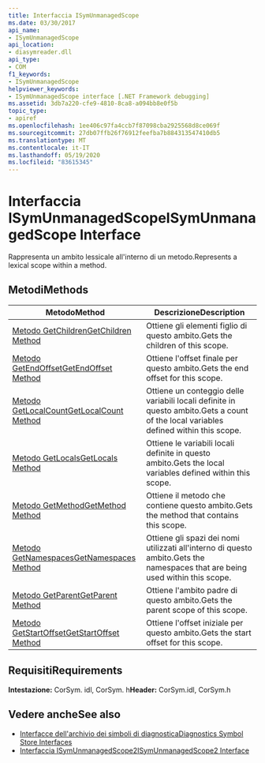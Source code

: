 ```yaml
---
title: Interfaccia ISymUnmanagedScope
ms.date: 03/30/2017
api_name:
- ISymUnmanagedScope
api_location:
- diasymreader.dll
api_type:
- COM
f1_keywords:
- ISymUnmanagedScope
helpviewer_keywords:
- ISymUnmanagedScope interface [.NET Framework debugging]
ms.assetid: 3db7a220-cfe9-4810-8ca8-a094bb8e0f5b
topic_type:
- apiref
ms.openlocfilehash: 1ee406c97fa4ccb7f87098cba2925568d8ce069f
ms.sourcegitcommit: 27db07ffb26f76912feefba7b884313547410db5
ms.translationtype: MT
ms.contentlocale: it-IT
ms.lasthandoff: 05/19/2020
ms.locfileid: "83615345"
---
```

# <a name="isymunmanagedscope-interface"></a><span data-ttu-id="0e7d3-102">Interfaccia ISymUnmanagedScope</span><span class="sxs-lookup"><span data-stu-id="0e7d3-102">ISymUnmanagedScope Interface</span></span>
<span data-ttu-id="0e7d3-103">Rappresenta un ambito lessicale all'interno di un metodo.</span><span class="sxs-lookup"><span data-stu-id="0e7d3-103">Represents a lexical scope within a method.</span></span>  
  
## <a name="methods"></a><span data-ttu-id="0e7d3-104">Metodi</span><span class="sxs-lookup"><span data-stu-id="0e7d3-104">Methods</span></span>  
  
|<span data-ttu-id="0e7d3-105">Metodo</span><span class="sxs-lookup"><span data-stu-id="0e7d3-105">Method</span></span>|<span data-ttu-id="0e7d3-106">Descrizione</span><span class="sxs-lookup"><span data-stu-id="0e7d3-106">Description</span></span>|  
|------------|-----------------|  
|[<span data-ttu-id="0e7d3-107">Metodo GetChildren</span><span class="sxs-lookup"><span data-stu-id="0e7d3-107">GetChildren Method</span></span>](isymunmanagedscope-getchildren-method.md)|<span data-ttu-id="0e7d3-108">Ottiene gli elementi figlio di questo ambito.</span><span class="sxs-lookup"><span data-stu-id="0e7d3-108">Gets the children of this scope.</span></span>|  
|[<span data-ttu-id="0e7d3-109">Metodo GetEndOffset</span><span class="sxs-lookup"><span data-stu-id="0e7d3-109">GetEndOffset Method</span></span>](isymunmanagedscope-getendoffset-method.md)|<span data-ttu-id="0e7d3-110">Ottiene l'offset finale per questo ambito.</span><span class="sxs-lookup"><span data-stu-id="0e7d3-110">Gets the end offset for this scope.</span></span>|  
|[<span data-ttu-id="0e7d3-111">Metodo GetLocalCount</span><span class="sxs-lookup"><span data-stu-id="0e7d3-111">GetLocalCount Method</span></span>](isymunmanagedscope-getlocalcount-method.md)|<span data-ttu-id="0e7d3-112">Ottiene un conteggio delle variabili locali definite in questo ambito.</span><span class="sxs-lookup"><span data-stu-id="0e7d3-112">Gets a count of the local variables defined within this scope.</span></span>|  
|[<span data-ttu-id="0e7d3-113">Metodo GetLocals</span><span class="sxs-lookup"><span data-stu-id="0e7d3-113">GetLocals Method</span></span>](isymunmanagedscope-getlocals-method.md)|<span data-ttu-id="0e7d3-114">Ottiene le variabili locali definite in questo ambito.</span><span class="sxs-lookup"><span data-stu-id="0e7d3-114">Gets the local variables defined within this scope.</span></span>|  
|[<span data-ttu-id="0e7d3-115">Metodo GetMethod</span><span class="sxs-lookup"><span data-stu-id="0e7d3-115">GetMethod Method</span></span>](isymunmanagedscope-getmethod-method.md)|<span data-ttu-id="0e7d3-116">Ottiene il metodo che contiene questo ambito.</span><span class="sxs-lookup"><span data-stu-id="0e7d3-116">Gets the method that contains this scope.</span></span>|  
|[<span data-ttu-id="0e7d3-117">Metodo GetNamespaces</span><span class="sxs-lookup"><span data-stu-id="0e7d3-117">GetNamespaces Method</span></span>](isymunmanagedscope-getnamespaces-method.md)|<span data-ttu-id="0e7d3-118">Ottiene gli spazi dei nomi utilizzati all'interno di questo ambito.</span><span class="sxs-lookup"><span data-stu-id="0e7d3-118">Gets the namespaces that are being used within this scope.</span></span>|  
|[<span data-ttu-id="0e7d3-119">Metodo GetParent</span><span class="sxs-lookup"><span data-stu-id="0e7d3-119">GetParent Method</span></span>](isymunmanagedscope-getparent-method.md)|<span data-ttu-id="0e7d3-120">Ottiene l'ambito padre di questo ambito.</span><span class="sxs-lookup"><span data-stu-id="0e7d3-120">Gets the parent scope of this scope.</span></span>|  
|[<span data-ttu-id="0e7d3-121">Metodo GetStartOffset</span><span class="sxs-lookup"><span data-stu-id="0e7d3-121">GetStartOffset Method</span></span>](isymunmanagedscope-getstartoffset-method.md)|<span data-ttu-id="0e7d3-122">Ottiene l'offset iniziale per questo ambito.</span><span class="sxs-lookup"><span data-stu-id="0e7d3-122">Gets the start offset for this scope.</span></span>|  
  
## <a name="requirements"></a><span data-ttu-id="0e7d3-123">Requisiti</span><span class="sxs-lookup"><span data-stu-id="0e7d3-123">Requirements</span></span>  
 <span data-ttu-id="0e7d3-124">**Intestazione:** CorSym. idl, CorSym. h</span><span class="sxs-lookup"><span data-stu-id="0e7d3-124">**Header:** CorSym.idl, CorSym.h</span></span>  
  
## <a name="see-also"></a><span data-ttu-id="0e7d3-125">Vedere anche</span><span class="sxs-lookup"><span data-stu-id="0e7d3-125">See also</span></span>

- [<span data-ttu-id="0e7d3-126">Interfacce dell'archivio dei simboli di diagnostica</span><span class="sxs-lookup"><span data-stu-id="0e7d3-126">Diagnostics Symbol Store Interfaces</span></span>](diagnostics-symbol-store-interfaces.md)
- [<span data-ttu-id="0e7d3-127">Interfaccia ISymUnmanagedScope2</span><span class="sxs-lookup"><span data-stu-id="0e7d3-127">ISymUnmanagedScope2 Interface</span></span>](isymunmanagedscope2-interface.md)
